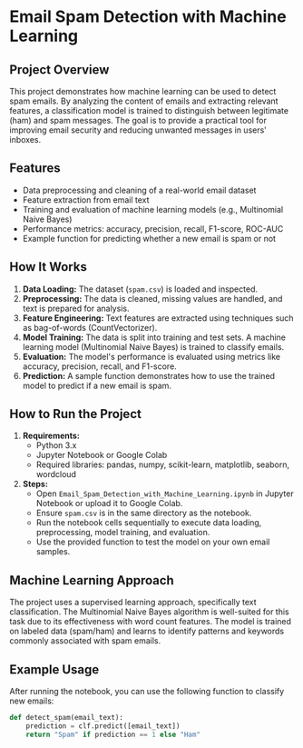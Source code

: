 # Email Spam Detection with Machine Learning

## Project Overview
This project demonstrates how machine learning can be used to detect spam emails. By analyzing the content of emails and extracting relevant features, a classification model is trained to distinguish between legitimate (ham) and spam messages. The goal is to provide a practical tool for improving email security and reducing unwanted messages in users' inboxes.

## Features
- Data preprocessing and cleaning of a real-world email dataset
- Feature extraction from email text
- Training and evaluation of machine learning models (e.g., Multinomial Naive Bayes)
- Performance metrics: accuracy, precision, recall, F1-score, ROC-AUC
- Example function for predicting whether a new email is spam or not

## How It Works
1. **Data Loading:** The dataset (`spam.csv`) is loaded and inspected.
2. **Preprocessing:** The data is cleaned, missing values are handled, and text is prepared for analysis.
3. **Feature Engineering:** Text features are extracted using techniques such as bag-of-words (CountVectorizer).
4. **Model Training:** The data is split into training and test sets. A machine learning model (Multinomial Naive Bayes) is trained to classify emails.
5. **Evaluation:** The model's performance is evaluated using metrics like accuracy, precision, recall, and F1-score.
6. **Prediction:** A sample function demonstrates how to use the trained model to predict if a new email is spam.

## How to Run the Project
1. **Requirements:**
   - Python 3.x
   - Jupyter Notebook or Google Colab
   - Required libraries: pandas, numpy, scikit-learn, matplotlib, seaborn, wordcloud
2. **Steps:**
   - Open `Email_Spam_Detection_with_Machine_Learning.ipynb` in Jupyter Notebook or upload it to Google Colab.
   - Ensure `spam.csv` is in the same directory as the notebook.
   - Run the notebook cells sequentially to execute data loading, preprocessing, model training, and evaluation.
   - Use the provided function to test the model on your own email samples.

## Machine Learning Approach
The project uses a supervised learning approach, specifically text classification. The Multinomial Naive Bayes algorithm is well-suited for this task due to its effectiveness with word count features. The model is trained on labeled data (spam/ham) and learns to identify patterns and keywords commonly associated with spam emails.

## Example Usage
After running the notebook, you can use the following function to classify new emails:

```python
def detect_spam(email_text):
    prediction = clf.predict([email_text])
    return "Spam" if prediction == 1 else "Ham"
```
 